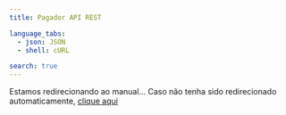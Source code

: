 ```yaml
---
title: Pagador API REST 

language_tabs:
  - json: JSON
  - shell: cURL

search: true
---
```


Estamos redirecionando ao manual... 
Caso não tenha sido redirecionado automaticamente, <a href="https://braspag.github.io//manual/braspag-pagador">clique aqui</a>

<script>
	window.location = "https://braspag.github.io//manual/braspag-pagador";
</script>
